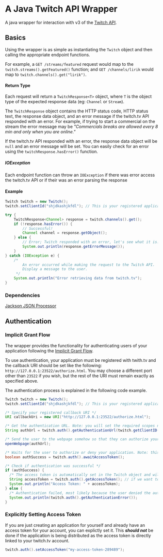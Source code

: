 # A Java Twitch API Wrapper
A java wrapper for interaction with v3 of the [Twitch API](https://github.com/justintv/Twitch-API).

## Basics

Using the wrapper is as simple as instantiating the `Twitch` object and then calling the appropriate endpoint functions.

For example, a `GET /streams/featured` request would map to the `twitch.streams().getFeatured()` function; and `GET /channels/lirik` would map to `twitch.channels().get("lirik")`.

#### Return Type

Each request will return a `TwitchResponse<T>` object, where `T` is the object type of the expected response data (eg: `Channel` or `Stream`).

The `TwitchResponse` object contains the HTTP status code, HTTP status text, the response data object, and an error message if the twitch.tv API responded with an error. For example, if trying to start a commercial on the stream the error message may be _"Commercials breaks are allowed every 8 min and only when you are online."_

If the twitch.tv API responded with an error, the response data object will be `null` and an error message will be set. You can easily check for an error using the `twitchResponse.hasError()` function.

##### IOException

Each endpoint function can throw an `IOException` if there was error access the twitch.tv API or if their was an error parsing the response

#### Example

```java
Twitch twitch = new Twitch();
twitch.setClientId("shjdkashjkfdl"); // This is your registered application's client ID

try {
    TwitchResponse<Channel> response = twitch.channels().get();
    if (!response.hasError()) {
        // Successful!
        Channel channel = response.getObject();
    } else {
        // Error; Twitch responded with an error, let's see what it is.
        System.out.println(response.getErrorMessage());
    }
} catch (IOException e) {
    /*
        An error occurred while making the request to the Twitch API.
        Display a message to the user.
     */
    System.out.println("Error retrieving data from twitch.tv");
}
```

### Dependencies

[Jackson JSON Processor](http://wiki.fasterxml.com/JacksonHome)

## Authentication

### Implicit Grant Flow

The wrapper provides the functionality for authenticating users of your application following the [Implicit Grant Flow](https://github.com/justintv/Twitch-API/blob/master/authentication.md#implicit-grant-flow). 

To use authentication, your application must be registered with twith.tv and the callback URI should be set like the following:
`http://127.0.0.1:23522/authorize.html`. You may choose a different port other than `23522` if you wish, but the rest of the URI must remain exactly as specified above.

The authentication process is explained in the following code example.

```java
Twitch twitch = new Twitch();
twitch.setClientId("shjdkashjkfdl"); // This is your registered application's client ID

/* Specify your registered callback URI */
URI callbackUri = new URI("http://127.0.0.1:23522/authorize.html");

/* Get the authentication URL. Note: you will set the required scopes needed here. */
String authUrl = twitch.auth().getAuthenticationUrl(twitch.getClientID(), callbackUri, Scopes.USER_READ, SCOPES.CHANNEL_READ);

/* Send the user to the webpage somehow so that they can authorize your application */
openWebpage(authUrl);

/* Waits for the user to authorize or deny your application. Note: this function will block until a response is received! */
boolean authSuccess = twitch.auth().awaitAccessToken();

/* Check if authentication was successful */
if (authSuccess) {
  /* The access token is automatically set in the Twitch object and will be sent with all further API requests! */
  String accessToken = twitch.auth().getAccessToken(); // if we want to explicitly get it for some reason
  System.out.println("Access Token: " + accessToken);
} else {
  /* Authentication failed, most likely because the user denied the authorization request */
  System.out.println(twitch.auth().getAuthenticationError());
}
```

### Explicitly Setting Access Token

If you are just creating an application for yourself and already have an access token for your account, you can explictly set it. This _**should not**_ be done if the application is being distributed as the access token is directly linked to your twitch.tv account.

```java
twitch.auth().setAccessToken("my-access-token-289489");
```
